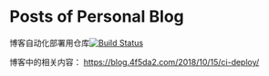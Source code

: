 # Posts of Personal Blog

博客自动化部署用仓库[![Build Status](https://travis-ci.org/0x4f5da2/Blog-Content.svg?branch=master)](https://travis-ci.org/0x4f5da2/Blog-Content)  

博客中的相关内容：
https://blog.4f5da2.com/2018/10/15/ci-deploy/